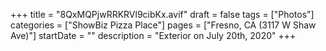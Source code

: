+++
title = "8QxMQPjwRRKRVl9cibKx.avif"
draft = false
tags = ["Photos"]
categories = ["ShowBiz Pizza Place"]
pages = ["Fresno, CA (3117 W Shaw Ave)"]
startDate = ""
description = "Exterior on July 20th, 2020"
+++

